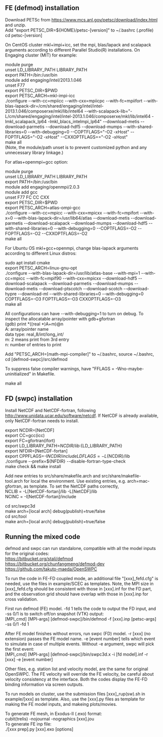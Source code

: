 ## FE (defmod) installation

Download PETSc from https://www.mcs.anl.gov/petsc/download/index.html and unzip.   
Add "export PETSC_DIR=${HOME}/petsc-[version]" to ~/.bashrc (.profile)  
cd petsc-[version]

On CentOS cluster mkl+impi+icc, set the mpi, blas/lapack and scalapack arguments according to different Parallel Studio(R) installations. On Engaging cluster (MIT) for example:

module purge   
unset LD_LIBRARY_PATH LIBRARY_PATH  
export PATH=/bin:/usr/bin  
module add engaging/intel/2013.1.046   
unset F77  
export PETSC_DIR=$PWD  
export PETSC_ARCH=mkl-impi-icc  
./configure --with-cc=mpiicc --with-cxx=mpiicpc --with-fc=mpiifort --with-blas-lapack-dir=/cm/shared/engaging/intel/intel-2013.1.046/composerxe/mkl/lib/intel64 --with-scalapack-lib="-L/cm/shared/engaging/intel/intel-2013.1.046/composerxe/mkl/lib/intel64 -lmkl_scalapack_lp64 -lmkl_blacs_intelmpi_lp64" --download-metis --download-parmetis --download-hdf5 --download-mumps --with-shared-libraries=0 --with-debugging=0 --COPTFLAGS="-O2 -xHost" --FOPTFLAGS="-O2 -xHost" --CXXOPTFLAGS=="-O2 -xHost"  
make all  
(Note, the module/path unset is to prevent customized python and any unnecessary library linkage.)

For atlas+openmpi+gcc option: 

module purge  
unset LD_LIBRARY_PATH LIBRARY_PATH  
export PATH=/bin:/usr/bin  
module add engaging/openmpi/2.0.3   
module add gcc  
unset F77 FC CC CXX  
export PETSC_DIR=$PWD  
export PETSC_ARCH=atlas-ompi-gcc  
./configure  --with-cc=mpicc --with-cxx=mpicxx --with-fc=mpifort --with-x=0 --with-blas-lapack-dir=/usr/lib64/atlas  --download-metis --download-parmetis --download-scalapack --download-mumps --download-hdf5 --with-shared-libraries=0 --with-debugging=0 --COPTFLAGS=-O2 --FOPTFLAGS=-O2 --CXXOPTFLAGS=-O2  
make all

For Ubuntu OS mkl+gcc+openmpi, change blas-lapack arguments according to different Linux distros:

sudo apt install cmake  
export PETSC_ARCH=linux-gnu-opt  
./configure --with-blas-lapack-dir=/usr/lib/atlas-base --with-mpi=1 --with-cc=mpicc --with-fc=mpif90 --with-cxx=mpicxx --download-hdf5 --download-scalapack --download-parmetis --download-mumps --download-metis --download-ptscotch --download-scotch --download-hypre --download-ml --with-shared-libraries=0 --with-debugging=0 COPTFLAGS=-O3 FOPTFLAGS=-O3 CXXOPTFLAGS=-O3  
make all

All configurations can have --with-debugging=1 to turn on debug. To inspect the allocatable array/pointer with gdb+gfortran   
(gdb) print *((real *)A+m)@n  
A: array/pointer name  
data type: real_8/int/long_int/  
m: 2 means print from 3rd entry  
n: number of entries to print  

Add "PETSC_ARCH=[math-mpi-compiler]" to ~/.bashrc, source ~/.bashrc, cd [defmod-swpc]/src/defmod 

To suppress false compiler warnings, have "FFLAGS = -Wno-maybe-uninitialized" in Makefile. 

make all

## FD (swpc) installation

Install NetCDF and NetCDF-fortran, following http://www.unidata.ucar.edu/software/netcdf. If NetCDF is already available, only NetCDF-fortran needs to install. 

export NCDIR=[NetCDF]  
export CC=gcc(icc)  
export FC=gfortran(ifort)  
export LD_LIBRARY_PATH=${NCDIR}/lib:${LD_LIBRARY_PATH}  
export NFDIR=[NetCDF-fortan]  
export CPPFLAGS=-I${NCDIR}/include LDFLAGS=-L${NCDIR}/lib   
./configure --prefix=${NFDIR} --disable-fortran-type-check   
make check && make install

Add new entries to src/share/makefile.arch and src/share/makefile-tool.arch for local the environment. Use existing entries, e.g. arch=mac-gfortran, as template. To set the NetCDF paths correctly,  
NCLIB   = -L[NetCDF-fortan]/lib -L[NetCDF]/lib  
NCINC   = -I[NetCDF-fortan]/include  

cd src/swpc3d  
make arch=[local arch] debug(publish)=true/false  
cd src/tool  
make arch=[local arch] debug(publish)=true/false

## Running the mixed code

defmod and swpc can run standalone, compatible with all the model inputs for the original codes:  
https://bitbucket.org/stali/defmod  
https://bitbucket.org/chunfangmeng/defmod-dev  
https://github.com/takuto-maeda/OpenSWPC

To run the code in FE-FD coupled mode, an additional file "[xxx]_fefd.cfg" is needed, use the files in example/SCEC as templates. Note, the MPI size in [xxx]_fefd.cfg should be consistent with those in [xxx].inf for the FD part, and the observation grid should have overlap with those in [xxx].inp for cross validation.

First run defmod (FE) model. -fd 1 tells the code to output the FD input, and -ss 0/1 is to switch off/on snapshot (VTK) output:  
[MPI_cmd] [MPI-args] [defmod-swpc]/bin/defmod -f [xxx].inp [petsc-args] -ss 0/1 -fd 1

After FE model finishes without errors, run swpc (FD) model. -r [xxx] (no extension) passes the FE model name. -e [event number] tells which event to simulate in case of multiple events. Without -e argument, swpc will pick the first event:   
[MPI_cmd] [MPI-args] [defmod-swpc]/bin/swpc3d.x -i [fd model].inf -r [xxx] -e [event number] 

Other files, e.g. station list and velocity model, are the same for original OpenSWPC. The FE velocity will override the FE velocity, be careful about velocity consistency at the interface. Both the codes display the FE-FD binding information via screen outputs. 

To run models on cluster, use the submission files [xxx]_rup(sw).sh in example/[xxx] as template. Also, use the [xxx].py files as template for making the FE model inputs, and makeing plots/movies.

To generate FE mesh, in Exodus-II (.exo) format:  
cubit(trelis) -nojournal -nographics [xxx].jou  
To generate FE inp file:  
./[xxx prep].py [xxx].exo [options]
